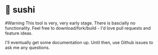 🍣 sushi 
========

#Warning
This tool is very, very early stage. There is bascially no functionality. Feel free to download/fork/build - I'd love pull requests and feature ideas.

I'll eventually get some documentation up. Until then, use Github issues to ask me any questions.
